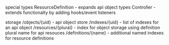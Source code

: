 
special types
ResourceDefinition - expands api object types
Controller - extends functionalty by adding hooks/event listeners

storage
/objects/{uid} - api object store
/indexes/{uid} - list of indexes for an api object
/resources/{plural} - index for object storage using definition plural name for api resouces
/definitions/{name} - additional named indexes for resource definitions